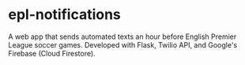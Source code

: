 # epl-notifications
A web app that sends automated texts an hour before English Premier League soccer games. Developed with Flask, Twilio API, and Google's Firebase (Cloud Firestore).
